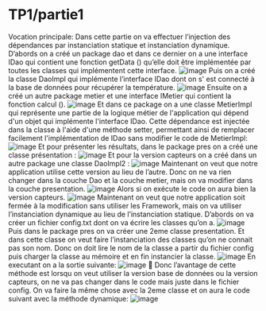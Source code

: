 # TP1/partie1
Vocation principale:
Dans cette partie on  va effectuer  l’injection des dépendances  par instanciation statique et instanciation dynamique.
D’abords on a créé un package dao et dans ce dernier on a une interface IDao qui contient une fonction getData () qu’elle doit être implémentée par toutes les classes qui implémentent cette interface.
![image](https://github.com/baayaouiimane/TP1-Complett/assets/167249908/2dbe974a-20b3-4078-a46f-2ac3e8865cba)
Puis on a créé la classe DaoImpl qui implémente l’interface IDao dont on s' est connecté à la base de données pour récupérer la température.
![image](https://github.com/baayaouiimane/TP1-Complett/assets/167249908/4401bfc7-5f72-4dce-b1b3-9ad3c2de48c5)
Ensuite on a créé un autre package metier et une interface IMetier qui contient la fonction calcul ().
![image](https://github.com/baayaouiimane/TP1-Complett/assets/167249908/c6b6e2f7-5b65-4fb7-8269-cad9c41533e6)
Et dans ce package on a une classe MetierImpl qui représente une partie de la logique métier de l'application qui dépend d'un objet qui implémente l'interface IDao. Cette dépendance est injectée dans la classe à l'aide d'une méthode setter, permettant ainsi de remplacer facilement l'implémentation de IDao sans modifier le code de MetierImpl:
![image](https://github.com/baayaouiimane/TP1-Complett/assets/167249908/5252ff0f-0984-4d36-b973-7af696aa926b)
Et pour présenter les résultats, dans le package pres on a créé une classe présentation :
![image](https://github.com/baayaouiimane/TP1-Complett/assets/167249908/722c2aca-1aaa-4c25-b507-eec8637c6a97)
Et pour la version capteurs on a créé dans un autre package une classe DaoImpl2 :
![image](https://github.com/baayaouiimane/TP1-Complett/assets/167249908/ad2f564c-f6a2-4ea4-a235-c8ae66220b66)
Maintenant on veut que notre application utilise cette version au lieu de l’autre. Donc on ne va rien changer dans la couche Dao et la couche metier, mais on va modifier dans la couche presentation.
![image](https://github.com/baayaouiimane/TP1-Complett/assets/167249908/5299a5db-687e-445e-9c0a-4741dc1e9930)
Alors si on exécute le code on aura bien la version capteurs.
![image](https://github.com/baayaouiimane/TP1-Complett/assets/167249908/24bb648f-f2f2-46da-8df1-4263c75114a9)
Maintenant on veut que notre application soit fermée à la modification sans utiliser les Framework, mais on va utiliser l’instanciation dynamique au lieu de l’instanciation statique.
D’abords on va créer un fichier config.txt dont on va écrire les classes qu’on a.
![image](https://github.com/baayaouiimane/TP1-Complett/assets/167249908/738a7b8a-1eb3-4433-bc3f-ad67358030c4)
 Puis dans le package pres on va créer une 2eme classe presentation. Et dans cette classe on veut faire l’instanciation des classes qu’on ne connait pas son nom.
Donc on doit lire le nom de la classe a partir du fichier config puis charger la classe au mémoire et en fin instancier la classe.
![image](https://github.com/baayaouiimane/TP1-Complett/assets/167249908/5a9b230f-8afb-4483-b848-885563d61c24)
En executant on a la sortie suivante:
![image](https://github.com/baayaouiimane/TP1-Complett/assets/167249908/583402c2-08b9-4463-9812-b6cfa43ad9db)
	Donc l’avantage de cette méthode est lorsqu on veut utiliser la version base de données ou la version capteurs, on ne va pas changer dans le code mais juste dans le fichier config.
On va faire la même chose avec la 2eme classe et on aura le code suivant avec la méthode dynamique:
![image](https://github.com/baayaouiimane/TP1-Complett/assets/167249908/f1a873f8-cfeb-4eac-b91a-6fad140caec4)




























 












